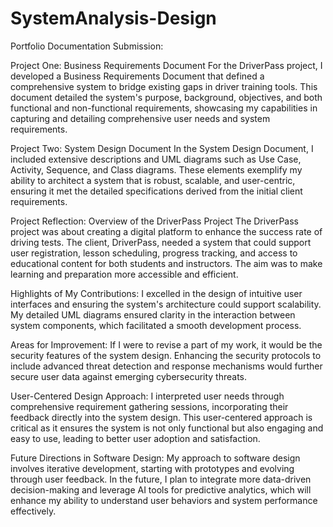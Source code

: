 # SystemAnalysis-Design

Portfolio Documentation Submission: 

Project One: Business Requirements Document
For the DriverPass project, I developed a Business Requirements Document that defined a comprehensive system to bridge existing gaps in driver training tools. This document detailed the system's purpose, background, objectives, and both functional and non-functional requirements, showcasing my capabilities in capturing and detailing comprehensive user needs and system requirements.

Project Two: System Design Document
In the System Design Document, I included extensive descriptions and UML diagrams such as Use Case, Activity, Sequence, and Class diagrams. These elements exemplify my ability to architect a system that is robust, scalable, and user-centric, ensuring it met the detailed specifications derived from the initial client requirements.

Project Reflection: 
Overview of the DriverPass Project
The DriverPass project was about creating a digital platform to enhance the success rate of driving tests. The client, DriverPass, needed a system that could support user registration, lesson scheduling, progress tracking, and access to educational content for both students and instructors. The aim was to make learning and preparation more accessible and efficient.

Highlights of My Contributions: 
I excelled in the design of intuitive user interfaces and ensuring the system's architecture could support scalability. My detailed UML diagrams ensured clarity in the interaction between system components, which facilitated a smooth development process.

Areas for Improvement: 
If I were to revise a part of my work, it would be the security features of the system design. Enhancing the security protocols to include advanced threat detection and response mechanisms would further secure user data against emerging cybersecurity threats.

User-Centered Design Approach: 
I interpreted user needs through comprehensive requirement gathering sessions, incorporating their feedback directly into the system design. This user-centered approach is critical as it ensures the system is not only functional but also engaging and easy to use, leading to better user adoption and satisfaction.

Future Directions in Software Design: 
My approach to software design involves iterative development, starting with prototypes and evolving through user feedback. In the future, I plan to integrate more data-driven decision-making and leverage AI tools for predictive analytics, which will enhance my ability to understand user behaviors and system performance effectively.
